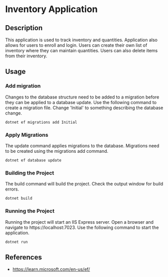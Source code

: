 # Inventory Application

## Description
This application is used to track inventory and quantities. Application also allows for users to enroll and login. Users can create their own list of inventory where they can maintain quantities. Users can also delete items from their inventory.

## Usage

### Add migration
Changes to the database structure need to be added to a migration before they can be applied to a database update. Use the following command to create a migration file. Change 'Initial' to something describing the database change.

`dotnet ef migrations add Initial`

### Apply Migrations

The update command applies migrations to the database. Migrations need to be created using the migrations add command.

`dotnet ef database update`

### Building the Project

The build command will build the project. Check the output window for build errors.

`dotnet build`

### Running the Project

Running the project will start an IIS Express server. Open a browser and navigate to https://localhost:7023. Use the following command to start the application.

`dotnet run`

## References
- https://learn.microsoft.com/en-us/ef/